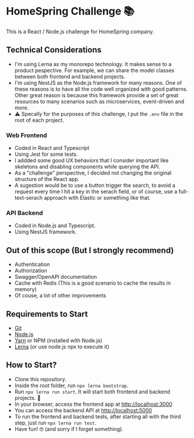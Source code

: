# HomeSpring Challenge 📚
This is a React / Node.js challenge for HomeSpring company.

## Technical Considerations
- I'm using Lerna as my monorepo technology. It makes sense to a product pespective. For example, we can share the model classes between both frontend and backend projects.
- I'm using NestJS as the Node.js framework for many reasons. One of these reasons is to have all the code well organized with good patterns. Other great reason is because this framework provide a set of great resources to many scenarios such as microservices, event-driven and more.
- ⚠️ Specally for the purposes of this challenge, I put the ``.env`` file in the root of each project.

### Web Frontend
- Coded in React and Typescript
- Using Jest for some tests.
- I addded some good UX behaviors that I consider important like skeletons and disabling components while querying the API.
- As a "challenge" perspective, I decided not changing the original structure of the React app.
- A sugestion would be to use a button trigger the search, to avoid a request every time I hit a key in the serach field, or of course, use a full-text-serach approach with Elastic or something like that.

### API Backend
- Coded in Node.js and Typescript.
- Using NestJS framework.

## Out of this scope (But I strongly recommend)
- Authentication
- Authorization
- Swagger/OpenAPI documentation
- Cache with Redis (This is a good scenario to cache the results in memory)
- Of couse, a lot of other improvements

## Requirements to Start
- [Git](https://git-scm.com/)
- [Node.js](https://nodejs.org/en/)
- [Yarn](https://yarnpkg.com/) or NPM (installed with Node.js)
- [Lerna](https://lerna.js.org/) (or use node.js npx to execute it)

## How to Start?
- Clone this repository.
- Inside the root folder, run ``npx lerna bootstrap``.
- Run ``npx lerna run start``. It will start both frontend and backend projects. 🤩
- In your browser, access the frontend app at [http://localhost:3000](http://localhost:3000)
- You can access the backend API at [http://localhost:5000](http://localhost:5000)
- To run the frontend and backend tests, after starting all with the third step, just run ``npx lerna run test``.
- Have fun! 🤓 (and sorry if I forget something).
